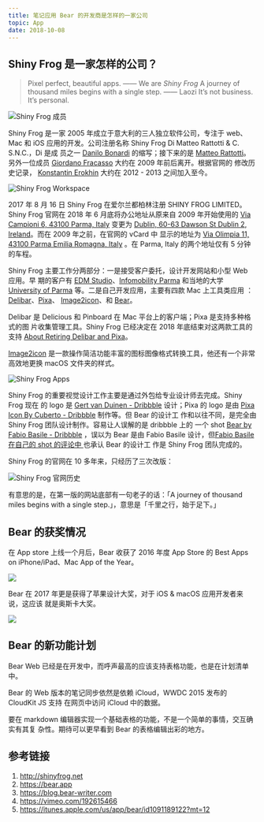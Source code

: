 ```yaml
---
title: 笔记应用 Bear 的开发商是怎样的一家公司
topic: App
date: 2018-10-08
---
```


## Shiny Frog 是一家怎样的公司？

> Pixel perfect, beautiful apps. —— We are *Shiny Frog*
> A journey of thousand miles begins with a single step. —— Laozi
> It’s not business. It’s personal.

![Shiny Frog 成员](shiny-frog-team.png)

Shiny Frog 是一家 2005 年成立于意大利的三人独立软件公司，专注于 web、 Mac 和
iOS 应用的开发。公司注册名称 Shiny Frog Di Matteo Rattotti & C. S.N.C.，Di 是成
员之一 [Danilo Bonardi](http://instagram.com/trix180) 的缩写；接下来的是
[Matteo Rattotti](http://twitter.com/matteorattotti)。另外一位成员 [Giordano
Fracasso](http://www.giordanofracasso.com/) 大约在 2009 年前后离开。根据官网的
修改历史记录， [Konstantin Erokhin](http://twitter.com/nerolapis) 大约在 2012 -
2013 之间加入至今。

![Shiny Frog Workspace](shiny-frog-workspace.png)

2017 年 8 月 16 日 Shiny Frog 在爱尔兰都柏林注册 SHINY FROG LIMITED。Shiny Frog
官网在 2018 年 6 月底将办公地址从原来自 2009 年开始使用的 [Via Campioni 6,
43100 Parma,
Italy](https://www.google.com/maps/place/Via+Inigo+Campioni,+6,+43125+Parma+PR,+Italy/@44.7849792,10.3206772,17z/data=!3m1!4b1!4m5!3m4!1s0x47806b177d63ca31:0x1cc39bd9d8347408!8m2!3d44.7849754!4d10.3228659)
变更为 [Dublin, 60-63 Dawson St Dublin 2,
Ireland](https://goo.gl/maps/1pCqmgCyWx22)。而在 2009 年之前，在官网的 vCard 中
显示的地址为 [Via Olimpia 11, 43100 Parma Emilia Romagna,
Italy](https://www.google.com/maps/place/Via+Olimpia,+11,+43124+Parma+PR,+Italy/@44.77411,10.3076622,17z/data=!3m1!4b1!4m5!3m4!1s0x47806b727d47ebe5:0x2d70c8106808553d!8m2!3d44.77411!4d10.3097532)
。在 Parma, Italy 的两个地址仅有 5 分钟的车程。

Shiny Frog 主要工作分两部分：一是接受客户委托，设计开发网站和小型 Web 应用。早
期的客户有 [EDM Studio](https://www.edmstudio.com)、[Infomobility
Parma](http://www.infomobility.pr.it) 和当地的大学 [University of
Parma](https://www.unipr.it) 等。二是自己开发应用，主要有四款 Mac 上工具类应用
：[Delibar](http://www.delibarapp.com/)、[Pixa](http://www.pixa-app.com/)、
[Image2icon](http://www.img2icnsapp.com/)、和 [Bear](https://bear.app)。

Delibar 是 Delicious 和 Pinboard 在 Mac 平台上的客户端；Pixa 是支持多种格式的图
片收集管理工具。Shiny Frog 已经决定在 2018 年底结束对这两款工具的支持 [About
Retiring Delibar and Pixa](http://www.shinyfrog.net/delibar_pixa.html)。

[Image2icon](http://www.img2icnsapp.com/) 是一款操作简洁功能丰富的图标图像格式转换工具，他还有一个非常高效地更换 macOS 文件夹的样式。

![Shiny Frog Apps](shiny-frog-apps.png)

Shiny Frog 的重要视觉设计工作主要是通过外包给专业设计师去完成。Shiny Frog 现在
的 logo 是 [Gert van Duinen -
Dribbble](https://dribbble.com/shots/1215145-Shiny-Frog-Logo-Brand-Mark-Design)
设计；Pixa 的 logo 是由 [Pixa Icon By Cuberto -
Dribbble](https://dribbble.com/shots/488388-Pixa-Icon) 制作等。但 Bear 的设计工
作和以往不同，是完全由 Shiny Frog 团队设计制作。容易让人误解的是 dribbble 上的
一个 shot [Bear by Fabio Basile -
Dribbble](https://dribbble.com/shots/2809380-Bear) ，误以为 Bear 是由 Fabio
Basile 设计，但[Fabio Basile 在自己的 shot 的评论中
](https://dribbble.com/shots/2809380-Bear#comment-5391261) 也承认 Bear 的设计工
作是 Shiny Frog 团队完成的。

Shiny Frog 的官网在 10 多年来，只经历了三次改版：

![Shiny Frog 官网历史](shiny-frog-website-history.png)

有意思的是，在第一版的网站底部有一句老子的话：「A journey of thousand miles
begins with a single step.」，意思是「千里之行，始于足下。」

## Bear 的获奖情况

在 App store 上线一个月后，Bear 收获了 2016 年度 App Store 的 Best Apps on
iPhone/iPad、Mac App of the Year。

![](app-store-best-of-2016.png)

Bear 在 2017 年更是获得了苹果设计大奖，对于 iOS & macOS 应用开发者来说，这应该
就是奥斯卡大奖。

![](bear-apple-design-awards-2017.png)

## Bear 的新功能计划

Bear Web 已经是在开发中，而呼声最高的应该支持表格功能，也是在计划清单中。

Bear 的 Web 版本的笔记同步依然是依赖 iCloud，WWDC 2015 发布的 CloudKit JS 支持
在网页中访问 iCloud 中的数据。

要在 markdown 编辑器实现一个基础表格的功能，不是一个简单的事情，交互确实有其复
杂性。期待可以更早看到 Bear 的表格编辑出彩的地方。


## 参考链接

  1. http://shinyfrog.net
  2. https://bear.app
  3. https://blog.bear-writer.com
  4. https://vimeo.com/192615466
  5. https://itunes.apple.com/us/app/bear/id1091189122?mt=12
